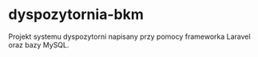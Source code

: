 # dyspozytornia-bkm
Projekt systemu dyspozytorni napisany przy pomocy frameworka Laravel oraz bazy MySQL.
